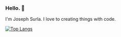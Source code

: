 ### Hello. 👋

I'm Joseph Surla.
I love to creating things with code. 

[![Top Langs](https://github-readme-stats.vercel.app/api/top-langs/?username=surla)](https://github.com/surla)


<!--
**surla/surla** is a ✨ _special_ ✨ repository because its `README.md` (this file) appears on your GitHub profile.

Here are some ideas to get you started:

- 🔭 I’m currently working on ...
- 🌱 I’m currently learning ...
- 👯 I’m looking to collaborate on ...
- 🤔 I’m looking for help with ...
- 💬 Ask me about ...
- 📫 How to reach me: ...
- 😄 Pronouns: ...
- ⚡ Fun fact: ...
-->
